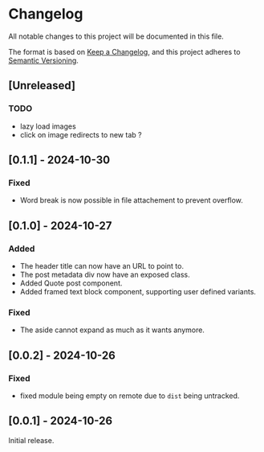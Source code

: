 # Changelog

All notable changes to this project will be documented in this file.

The format is based on [Keep a Changelog](https://keepachangelog.com/en/1.1.0/),
and this project adheres to [Semantic Versioning](https://semver.org/spec/v2.0.0.html).

## [Unreleased]

### TODO

- lazy load images
- click on image redirects to new tab ?

## [0.1.1] - 2024-10-30

### Fixed

- Word break is now possible in file attachement to prevent overflow.


## [0.1.0] - 2024-10-27

### Added

- The header title can now have an URL to point to.
- The post metadata div now have an exposed class.
- Added Quote post component.
- Added framed text block component, supporting user defined variants.

### Fixed

- The aside cannot expand as much as it wants anymore.

## [0.0.2] - 2024-10-26

### Fixed

- fixed module being empty on remote due to `dist` being untracked.

## [0.0.1] - 2024-10-26

Initial release.